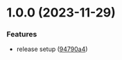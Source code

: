 # 1.0.0 (2023-11-29)

### Features

- release setup ([94790a4](https://github.com/woolimi/wool-components/commit/94790a4c2f519d95a2830abbd8353a675b96d994))

